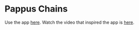 # Pappus Chains

Use the app [here](https://dbeckwith.github.io/pappus-chains/).
Watch the video that inspired the app is [here](https://youtu.be/sG_6nlMZ8f4).
